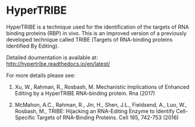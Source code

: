 # HyperTRIBE
HyperTRIBE is a technique used for the identification of the targets of RNA binding proteins (RBP) in vivo. This is an improved version of a previously developed technique called TRIBE (Targets of RNA-binding proteins Identified By Editing).

Detailed doumentation is available at: http://hypertribe.readthedocs.io/en/latest/


For more details please see:

1. Xu, W., Rahman, R., Rosbash, M. Mechanistic Implications of Enhanced Editing by a HyperTRIBE RNA-binding protein. Rna (2017)

2. McMahon, A.C.,  Rahman, R., Jin, H., Shen, J.L., Fieldsend, A., Luo, W., Rosbash, M., TRIBE: Hijacking an RNA-Editing Enzyme to Identify Cell-Specific Targets of RNA-Binding Proteins. Cell 165, 742-753 (2016)